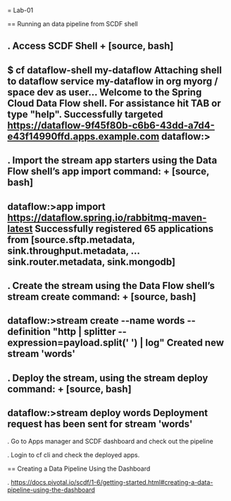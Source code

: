 = Lab-01

==  Running an data pipeline from SCDF shell

. Access SCDF Shell
+
[source, bash]
---------------------------------------------------------------------
$ cf dataflow-shell my-dataflow
Attaching shell to dataflow service my-dataflow in org myorg / space dev as user...
Welcome to the Spring Cloud Data Flow shell. For assistance hit TAB or type "help".
Successfully targeted https://dataflow-9f45f80b-c6b6-43dd-a7d4-e43f14990ffd.apps.example.com
dataflow:>
---------------------------------------------------------------------


. Import the stream app starters using the Data Flow shell’s app import command:
+
[source, bash]
---------------------------------------------------------------------
dataflow:>app import https://dataflow.spring.io/rabbitmq-maven-latest
Successfully registered 65 applications from [source.sftp.metadata,
sink.throughput.metadata, ... sink.router.metadata, sink.mongodb]
---------------------------------------------------------------------

. Create the stream using the Data Flow shell’s stream create command:
+
[source, bash]
---------------------------------------------------------------------
dataflow:>stream create --name words --definition "http | splitter --expression=payload.split(' ') | log"
Created new stream 'words'
---------------------------------------------------------------------

. Deploy the stream, using the stream deploy command:
+
[source, bash]
---------------------------------------------------------------------
dataflow:>stream deploy words
Deployment request has been sent for stream 'words'
---------------------------------------------------------------------

. Go to Apps manager and SCDF dashboard and check out the pipeline

. Login to cf cli and check the deployed apps.


== Creating a Data Pipeline Using the Dashboard

. https://docs.pivotal.io/scdf/1-6/getting-started.html#creating-a-data-pipeline-using-the-dashboard
